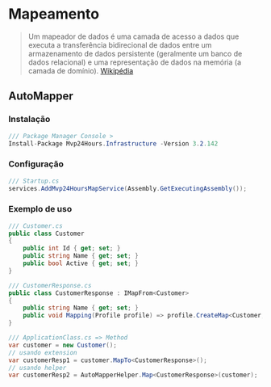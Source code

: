 # Mapeamento
> Um mapeador de dados é uma camada de acesso a dados que executa a transferência bidirecional de dados entre um armazenamento de dados persistente (geralmente um banco de dados relacional) e uma representação de dados na memória (a camada de domínio).  [Wikipédia](https://en.wikipedia.org/wiki/Data_mapper_pattern)

## AutoMapper

### Instalação
```csharp
/// Package Manager Console >
Install-Package Mvp24Hours.Infrastructure -Version 3.2.142
```

### Configuração
```csharp
/// Startup.cs
services.AddMvp24HoursMapService(Assembly.GetExecutingAssembly());
```

### Exemplo de uso
```csharp
/// Customer.cs
public class Customer
{
    public int Id { get; set; }
    public string Name { get; set; }
    public bool Active { get; set; }
}

/// CustomerResponse.cs
public class CustomerResponse : IMapFrom<Customer>
{
    public string Name { get; set; }
    public void Mapping(Profile profile) => profile.CreateMap<Customer, CustomerResponse>();
}

/// ApplicationClass.cs => Method
var customer = new Customer();
// usando extension
var customerResp1 = customer.MapTo<CustomerResponse>();
// usando helper
var customerResp2 = AutoMapperHelper.Map<CustomerResponse>(customer);
```
